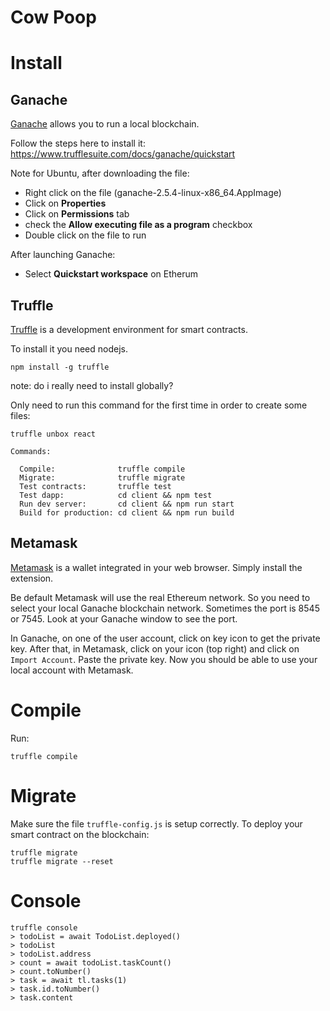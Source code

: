 # Cow Poop

# Install

## Ganache

[Ganache](https://www.trufflesuite.com/ganache) allows you to run a local blockchain.

Follow the steps here to install it: https://www.trufflesuite.com/docs/ganache/quickstart

Note for Ubuntu, after downloading the file:
- Right click on the file (ganache-2.5.4-linux-x86_64.AppImage)
- Click on **Properties**
- Click on **Permissions** tab
- check the **Allow executing file as a program** checkbox
- Double click on the file to run


After launching Ganache:
- Select **Quickstart workspace** on Etherum


## Truffle

[Truffle](https://www.trufflesuite.com/docs/truffle/overview) is a development environment for smart contracts.

To install it you need nodejs.

```
npm install -g truffle
```

note: do i really need to install globally?

Only need to run this command for the first time in order to create some files:
```
truffle unbox react

Commands:

  Compile:              truffle compile
  Migrate:              truffle migrate
  Test contracts:       truffle test
  Test dapp:            cd client && npm test
  Run dev server:       cd client && npm run start
  Build for production: cd client && npm run build

```

## Metamask

[Metamask](https://metamask.io) is a wallet integrated in your web browser. Simply install the extension.

Be default Metamask will use the real Ethereum network. So you need to select your local Ganache blockchain network.
Sometimes the port is 8545 or 7545. Look at your Ganache window to see the port.

In Ganache, on one of the user account, click on key icon to get the private key.
After that, in Metamask, click on your icon (top right) and click on `Import Account`.
Paste the private key.
Now you should be able to use your local account with Metamask.

# Compile

Run:
```
truffle compile
```

# Migrate

Make sure the file `truffle-config.js` is setup correctly.
To deploy your smart contract on the blockchain:
```
truffle migrate
truffle migrate --reset
```

# Console

```
truffle console
> todoList = await TodoList.deployed()
> todoList
> todoList.address
> count = await todoList.taskCount()
> count.toNumber()
> task = await tl.tasks(1)
> task.id.toNumber()
> task.content
```